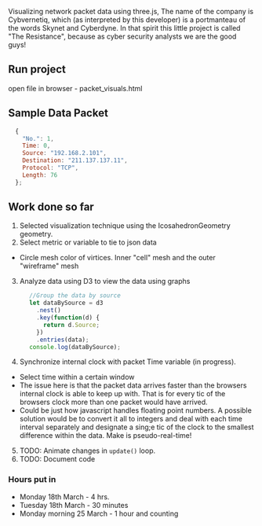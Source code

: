 
Visualizing network packet data using three.js,
The name of the company is Cybvernetiq, which (as interpreted by this developer) is a portmanteau of the words Skynet and Cyberdyne. In that spirit this little project is called "The Resistance", because as cyber security analysts we are the good guys!

## Run project
open file in browser - packet_visuals.html

## Sample Data Packet

```javascript
  {
    "No.": 1,
    Time: 0,
    Source: "192.168.2.101",
    Destination: "211.137.137.11",
    Protocol: "TCP",
    Length: 76
  };
```
## Work done so far
1. Selected visualization technique using the IcosahedronGeometry geometry. 
2. Select metric or variable to tie to json data 
* Circle mesh color of virtices. Inner "cell" mesh and the outer "wireframe" mesh
3. Analyze data using D3 to view the data using graphs
```javascript
      //Group the data by source
      let dataBySource = d3
        .nest()
        .key(function(d) {
          return d.Source;
        })
        .entries(data);
      console.log(dataBySource);
 ```
4. Synchronize internal clock with packet Time variable (in progress).
* Select time within a certain window
* The issue here is that the packet data arrives faster than the browsers internal clock is able to keep up with. That is for every tic of the browsers clock more than one packet would have arrived.
* Could be just how javascript handles floating point numbers. A possible solution would be to convert it all to integers and deal with each time interval separately and designate a sing;e tic of the clock to the smallest difference within the data. Make is pseudo-real-time!
5. TODO: Animate changes in ```update()``` loop.
6. TODO: Document code

### Hours put in
* Monday 18th March - 4 hrs.
* Tuesday 18th March - 30 minutes
* Monday morning 25 March - 1 hour and counting
